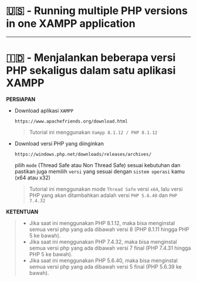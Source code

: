 # 🇺🇸 - Running multiple PHP versions in one XAMPP application

---

# 🇮🇩 - Menjalankan beberapa versi PHP sekaligus dalam satu aplikasi XAMPP

**PERSIAPAN**

- Download aplikasi `XAMPP`

  ```
  https://www.apachefriends.org/download.html
  ```
  >  Tutorial ini menggunakan `Xampp 8.1.12 / PHP 8.1.12`

- Download versi PHP yang diinginkan
  ```
  https://windows.php.net/downloads/releases/archives/
  ```
  pilih `mode` (Thread Safe atau Non Thread Safe) sesuai kebutuhan dan pastikan juga memilih `versi` yang sesuai dengan `sistem operasi` kamu (x64 atau x32)
  > Tutorial ini menggunakan mode `Thread Safe` versi `x64`, lalu versi PHP yang akan ditambahkan adalah versi `PHP 5.6.40` dan `PHP 7.4.32`

**KETENTUAN**
>
> - Jika saat ini menggunakan PHP 8.1.12, maka bisa menginstal semua versi php yang ada dibawah versi 8 (PHP 8.1.11 hingga PHP 5 ke bawah).
> - Jika saat ini menggunakan PHP 7.4.32, maka bisa menginstal semua versi php yang ada dibawah versi 7 final (PHP 7.4.31 hingga PHP 5 ke bawah).
> - Jika saat ini menggunakan PHP 5.6.40, maka bisa menginstal semua versi php yang ada dibawah versi 5 final (PHP 5.6.39 ke bawah).

##
